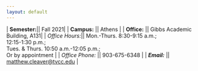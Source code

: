 ```yaml
---
layout: default
---
```


| **Semester:**|| Fall 2021|
| <strong>Campus:</strong>      || Athens                   |
| **Office:**       || Gibbs Academic Building, A131|
| *Office Hours:*|| Mon.-Thurs. 8:30-9:15 a.m.;<br />12:15-1:30 p.m.;<br />Tues. & Thurs. 10:50 a.m.-12:05 p.m.;<br />Or by appointment |
| *Office Phone:* || 903-675-6348                      |
| ***Email:***        || matthew.cleaver@tvcc.edu |
